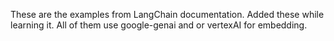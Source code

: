These are the examples from LangChain documentation. Added these while learning it. All of them use google-genai and or vertexAI for embedding.
